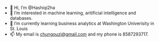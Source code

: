 - 👋 Hi, I’m @Hashiqi2ha
- 👀 I’m interested in machine learning, aritificial intelligence and databases.
- 🌱 I’m currently learning business analytics at Washington Univerisity in St. Louis
- 📫 My email is chungouzi@gmail.com and my phone is 8587293717.

<!---
Hashiqi2ha/Hashiqi2ha is a ✨ special ✨ repository because its `README.md` (this file) appears on your GitHub profile.
You can click the Preview link to take a look at your changes.
--->
